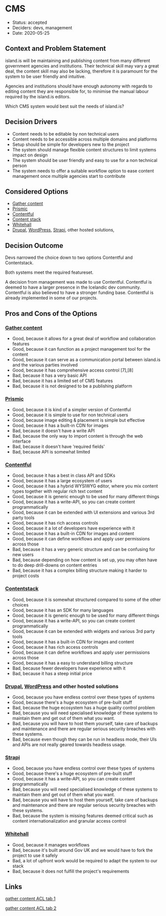 # CMS

- Status: accepted
- Deciders: devs, management
- Date: 2020-05-25

## Context and Problem Statement

island.is will be maintaining and publishing content from many different government agencies and institutions. Their technical skill may vary a great deal, the content skill may also be lacking, therefore it is paramount for the system to be user friendly and intuitive.

Agencies and institutions should have enough autonomy with regards to editing content they are responsible for, to minimise the manual labour required by the island.is editors.

Which CMS system would best suit the needs of island.is?

## Decision Drivers

- Content needs to be editable by non technical users
- Content needs to be accessible across multiple domains and platforms
- Setup should be simple for developers new to the project
- The system should manage flexible content structures to limit systems impact on design
- The system should be user friendly and easy to use for a non technical person
- The system needs to offer a suitable workflow option to ease content management once multiple agencies start to contribute

## Considered Options

- [Gather content](https://gathercontent.com/)
- [Prismic](https://prismic.io/)
- [Contentful](https://contentful.com/)
- [Content stack](https://www.contentstack.com/)
- [Whitehall](https://docs.publishing.service.gov.uk/apps/whitehall.html)
- [Drupal](https://www.drupal.org/), [WordPress](https://wordpress.org/), [Strapi](https://strapi.io/), other hosted solutions,

## Decision Outcome

Devs narrowed the choice down to two options Contentful and Contentstack.

Both systems meet the required featureset.

A decision from management was made to use Contentful.
Contentful is deemed to have a larger presence in the Icelandic dev community.
Contentful is also believed to have a stronger funding base.
Contentful is already implemented in some of our projects.

## Pros and Cons of the Options

### [Gather content](https://gathercontent.com/)

- Good, because it allows for a great deal of workflow and collaboration features
- Good, because it can function as a project management tool for the content
- Good, because it can serve as a communication portal between island.is and the various parties involved
- Good, because it has comprehensive access control [7],[8]
- Bad, because it has a very basic API
- Bad, because it has a limited set of CMS features
- Bad, because it is not designed to be a publishing platform

### [Prismic](https://prismic.io/)

- Good, because it is kind of a simpler version of Contentful
- Good, because it is simple to use for non technical users
- Good, because image editing & placement is simple but effective
- Good, because it has a built-in CDN for images
- Bad, because it doesn't have a write API
- Bad, because the only way to import content is through the web interface
- Bad, because it doesn't have 'required fields'
- Bad, because API is somewhat limited

### [Contentful](https://contentful.com/)

- Good, because it has a best in class API and SDKs
- Good, because it has a large ecosystem of users
- Good, because it has a hybrid WYSIWYG editor, where you mix content types together with regular rich text content
- Good, because it is generic enough to be used for many different things
- Good, because it has a write-API, so you can create content programmatically
- Good, because it can be extended with UI extensions and various 3rd party tools
- Good, because it has rich access controls
- Good, because it a lot of developers have experience with it
- Good, because it has a built-in CDN for images and content
- Good, because it can define workflows and apply user permissions across those
- Bad, because it has a very generic structure and can be confusing for new users
- Bad, because depending on how content is set up, you may often have to do deep drill-downs on content entries
- Bad, because it has a complex billing structure making it harder to project costs

### [Contentstack](https://www.contentstack.com/)

- Good, because it is somewhat structured compared to some of the other choices
- Good, because it has an SDK for many languages
- Good, because it is generic enough to be used for many different things
- Good, because it has a write-API, so you can create content programmatically
- Good, because it can be extended with widgets and various 3rd party tools
- Good, because it has a built-in CDN for images and content
- Good, because it has rich access controls
- Good, because it can define workflows and apply user permissions across those
- Good, because it has a easy to understand billing structure
- Bad, because fewer developers have experience with it
- Bad, because it has a steep initial price

### [Drupal](https://www.drupal.org/), [WordPress](https://wordpress.org/) and other hosted solutions

- Good, because you have endless control over these types of systems
- Good, because there's a huge ecosystem of pre-built stuff
- Bad, because the huge ecosystem has a huge quality control problem
- Bad, because you will need specialised knowledge of these systems to maintain them and get out of them what you want.
- Bad, because you will have to host them yourself, take care of backups and maintenance and there are regular serious security breaches with these systems.
- Bad, because even though they can be run in headless mode, their UIs and APIs are not really geared towards headless usage.

### [Strapi](https://strapi.io/)

- Good, because you have endless control over these types of systems
- Good, because there's a huge ecosystem of pre-built stuff
- Good, because it has a write-API, so you can create content programmatically
- Bad, because you will need specialised knowledge of these systems to maintain them and get out of them what you want.
- Bad, because you will have to host them yourself, take care of backups and maintenance and there are regular serious security breaches with these systems.
- Bad, because the system is missing features deemed critical such as content internationalization and granular access control

### [Whitehall](https://docs.publishing.service.gov.uk/apps/whitehall.html)

- Good, because it manages workflows
- Bad, because it's built around Gov UK and we would have to fork the project to use it safely
- Bad, a lot of upfront work would be required to adapt the system to our stack
- Bad, because it does not fulfill the project's requirements

## Links

[gather content ACL tab 1](https://share.getcloudapp.com/NQuD7WWP?embed=true)

[gather content ACL tab 2](https://share.getcloudapp.com/04uP5684?embed=true)
